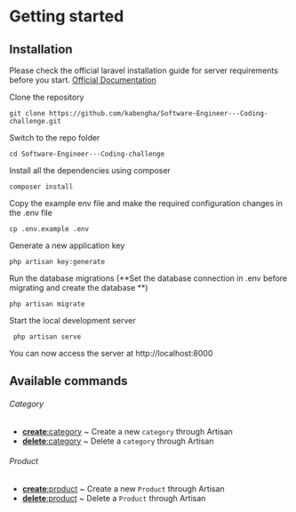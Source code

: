 # Getting started

## Installation

Please check the official laravel installation guide for server requirements before you start. [Official Documentation](https://laravel.com/docs/5.4/installation#installation)

Clone the repository

    git clone https://github.com/kabengha/Software-Engineer---Coding-challenge.git
   
Switch to the repo folder 

    cd Software-Engineer---Coding-challenge
 
Install all the dependencies using composer

    composer install

Copy the example env file and make the required configuration changes in the .env file

    cp .env.example .env
  
Generate a new application key

    php artisan key:generate


Run the database migrations (**Set the database connection in .env before migrating and create the database **)

    php artisan migrate
   
Start the local development server

     php artisan serve

You can now access the server at http://localhost:8000


## Available commands

###### Category

- [**create**:category](#create-category) ~ Create a new `category` through Artisan
- [**delete**:category](#delete-category) ~ Delete a `category` through Artisan


###### Product

- [**create**:product](#create-product) ~ Create a new `Product` through Artisan
- [**delete**:product](#delete-product) ~ Delete a `Product` through Artisan
